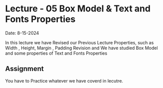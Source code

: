 # Lecture - 05 Box Model & Text and Fonts Properties

Date: 8-15-2024

In this lecture we have Revised our Previous Lecture Properties, such as Width , Height, Margin , Padding Revision and We have studied Box Model and some properties of Text and Fonts Properties

## Assignment

You have to Practice whatever we have coverd in lecutre.